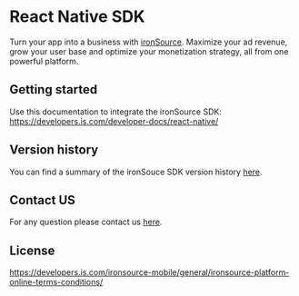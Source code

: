 # React Native SDK

Turn your app into a business with [ironSource](https://www.is.com/). Maximize your ad revenue, grow your user base and optimize your monetization strategy, all from one powerful platform.

## Getting started
Use this documentation to integrate the ironSource SDK:
https://developers.is.com/developer-docs/react-native/

## Version history 
You can find a summary of the ironSouce SDK version history [here](https://developers.is.com/ironsource-mobile/react-native/sdk-change-log/).

## Contact US 
For any question please contact us [here](https://ironsrc.formtitan.com/knowledge-center#/). 

## License 
https://developers.is.com/ironsource-mobile/general/ironsource-platform-online-terms-conditions/
